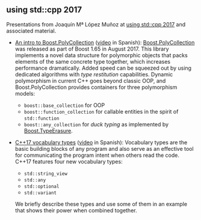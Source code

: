 using std::cpp 2017
-------------------

Presentations from Joaquín Mª López Muñoz at [using std::cpp 2017](http://usingstdcpp.org/using-stdcpp-2017/)
and associated material.

* [An intro to Boost.PolyCollection](https://github.com/joaquintides/usingstdcpp2017/raw/master/An%20intro%20to%20Boost.PolyCollection/An%20intro%20to%20Boost.PolyCollection.pdf)
([video](https://www.youtube.com/watch?v=J1oUXDAJ5RM) in Spanish):
[Boost.PolyCollection](http://boost.org/libs/poly_collection) was released as part of Boost 1.65 in
August 2017. This library implements a novel data structure for polymorphic objects that packs elements
of the same concrete type together, which increases performance dramatically. Added speed can be squeezed
out by using dedicated algorithms with *type restitution* capabilities. Dynamic polymorphism in current
C++ goes beyond classic OOP, and Boost.PolyCollection provides containers for three polymorphism models:

  * `boost::base_collection` for OOP
  * `boost::function_collection` for callable entities in the spirit of `std::function`
  * `boost::any_collection` for *duck typing* as implemented by [Boost.TypeErasure](http://boost.org/libs/type_erasure).

* [C++17 vocabulary types](https://github.com/joaquintides/usingstdcpp2017/raw/master/C%2B%2B17%20vocabulary%20types/C%2B%2B17%20vocabulary%20types.pdf)
([video](https://www.youtube.com/watch?v=IFwdbggHbOE) in Spanish):
Vocabulary types are the basic building blocks of any program and also serve as an effective tool for
communicating the program intent when others read the code. C++17 features four new vocabulary types:

  * `std::string_view`
  * `std::any`
  * `std::optional`
  * `std::variant`
 
   We briefly describe these types and use some of them in an example that shows their power when
combined together.
